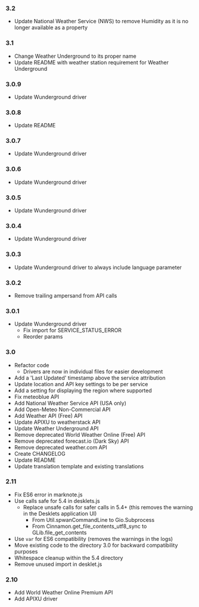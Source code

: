 
### 3.2

* Update National Weather Service (NWS) to remove Humidity as it is no longer
  available as a property

### 3.1

* Change Weather Underground to its proper name
* Update README with weather station requirement for Weather Underground

### 3.0.9

* Update Wunderground driver

### 3.0.8

* Update README

### 3.0.7

* Update Wunderground driver

### 3.0.6

* Update Wunderground driver

### 3.0.5

* Update Wunderground driver

### 3.0.4

* Update Wunderground driver

### 3.0.3

* Update Wunderground driver to always include language parameter

### 3.0.2

* Remove trailing ampersand from API calls

### 3.0.1

* Update Wunderground driver
  * Fix import for SERVICE_STATUS_ERROR
  * Reorder params

### 3.0

* Refactor code
  * Drivers are now in individual files for easier development
* Add a 'Last Updated' timestamp above the service attribution
* Update location and API key settings to be per service
* Add a setting for displaying the region where supported
* Fix meteoblue API
* Add National Weather Service API (USA only)
* Add Open-Meteo Non-Commercial API
* Add Weather API (Free) API
* Update APIXU to weatherstack API
* Update Weather Underground API
* Remove deprecated World Weather Online (Free) API
* Remove deprecated forecast.io (Dark Sky) API
* Remove deprecated weather.com API
* Create CHANGELOG
* Update README
* Update translation template and existing translations

### 2.11

* Fix ES6 error in marknote.js
* Use calls safe for 5.4 in desklets.js
  * Replace unsafe calls for safer calls in 5.4+ (this removes the warning in
    the Desklets application UI)
    * From Util.spwanCommandLine to Gio.Subprocess
    * From Cinnamon.get_file_contents_utf8_sync to GLib.file_get_contents
* Use `var` for ES6 compatibility (removes the warnings in the logs)
* Move existing code to the directory 3.0 for backward compatibility purposes
* Whitespace cleanup within the 5.4 directory
* Remove unused import in desklet.js

### 2.10

* Add World Weather Online Premium API
* Add APIXU driver
